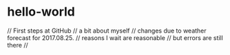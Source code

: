 # hello-world
// First steps at GitHub
// a bit about myself
// changes due to weather forecast for 2017.08.25.
// reasons I wait are reasonable
// but errors are still there
//  
